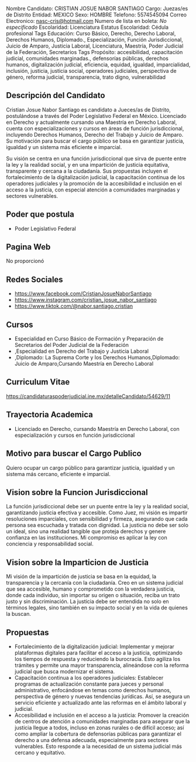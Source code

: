 Nombre Candidato: CRISTIAN JOSUE NABOR SANTIAGO
Cargo: Juezas/es de Distrito
Entidad: MEXICO
Sexo: HOMBRE
Telefono: 5574545094
Correo Electronico: nasc-cris@hotmail.com
Numero de lista en boleta: *No especificado*
Escolaridad: Licenciatura
Estatus Escolaridad: Cédula profesional
Tags Educación: Curso Básico, Derecho, Derecho Laboral, Derechos Humanos, Diplomado., Especialización, Función Jurisdiccional, Juicio de Amparo, Justicia Laboral, Licenciatura, Maestría, Poder Judicial de la Federación, Secretarios
Tags Propósito: accesibilidad, capacitación judicial, comunidades marginadas., defensorías públicas, derechos humanos, digitalización judicial, eficiencia, equidad, igualdad, imparcialidad, inclusión, justicia, justicia social, operadores judiciales, perspectiva de género, reforma judicial, transparencia, trato digno, vulnerabilidad


## Descripción del Candidato 

Cristian Josue Nabor Santiago es candidato a Jueces/as de Distrito, postulándose a través del Poder Legislativo Federal en México. Licenciado en Derecho y actualmente cursando una Maestría en Derecho Laboral, cuenta con especializaciones y cursos en áreas de función jurisdiccional, incluyendo Derechos Humanos, Derecho del Trabajo y Juicio de Amparo. Su motivación para buscar el cargo público se basa en garantizar justicia, igualdad y un sistema más eficiente e imparcial.

Su visión se centra en una función jurisdiccional que sirva de puente entre la ley y la realidad social, y en una impartición de justicia equitativa, transparente y cercana a la ciudadanía. Sus propuestas incluyen el fortalecimiento de la digitalización judicial, la capacitación continua de los operadores judiciales y la promoción de la accesibilidad e inclusión en el acceso a la justicia, con especial atención a comunidades marginadas y sectores vulnerables.


## Poder que postula

- Poder Legislativo Federal


## Pagina Web

No proporcionó


## Redes Sociales

- https://www.facebook.com/CristianJosueNaborSantiago
- https://www.instagram.com/cristian_josue_nabor_santiago
- https://www.tiktok.com/@nabor.santiago.cristian


## Cursos

- Especialidad en Curso Básico de Formación y Preparación de Secretarios del Poder Judicial de la Federación
- ,Especialidad en Derecho del Trabajo y Justicia Laboral
- ,Diplomado: La Suprema Corte y los Derechos Humanos,Diplomado: Juicio de Amparo,Cursando Maestría en Derecho Laboral


## Curriculum Vitae

https://candidaturaspoderjudicial.ine.mx/detalleCandidato/54629/11


## Trayectoria Academica

- Licenciado en Derecho, cursando Maestría en Derecho Laboral, con especialización y cursos en función jurisdiccional


## Motivo para buscar el Cargo Publico

Quiero ocupar un cargo público para garantizar justicia, igualdad y un sistema más cercano, eficiente e imparcial.


## Vision sobre la Funcion Jurisdiccional

La función jurisdiccional debe ser un puente entre la ley y la realidad social, garantizando justicia efectiva y accesible. Como Juez, mi visión es impartir resoluciones imparciales, con sensibilidad y firmeza, asegurando que cada persona sea escuchada y tratada con dignidad. La justicia no debe ser solo un ideal, sino una realidad tangible que proteja derechos y genere confianza en las instituciones. Mi compromiso es aplicar la ley con conciencia y responsabilidad social.


## Vision sobre la Imparticion de Justicia

Mi visión de la impartición de justicia se basa en la equidad, la transparencia y la cercanía con la ciudadanía. Creo en un sistema judicial que sea accesible, humano y comprometido con la verdadera justicia, donde cada individuo, sin importar su origen o situación, reciba un trato justo y sin discriminación. La justicia debe ser entendida no solo en términos legales, sino también en su impacto social y en la vida de quienes la buscan.


## Propuestas

- Fortalecimiento de la digitalización judicial: Implementar y mejorar plataformas digitales para facilitar el acceso a la justicia, optimizando los tiempos de respuesta y reduciendo la burocracia. Esto agiliza los trámites y permite una mayor transparencia, alineándose con la reforma judicial que busca modernizar el sistema.
- Capacitación continua a los operadores judiciales: Establecer programas de actualización constante para jueces y personal administrativo, enfocándose en temas como derechos humanos, perspectiva de género y nuevas tendencias jurídicas. Así, se asegura un servicio eficiente y actualizado ante las reformas en el ámbito laboral y judicial.
- Accesibilidad e inclusión en el acceso a la justicia: Promover la creación de centros de atención a comunidades marginadas para asegurar que la justicia llegue a todos, incluso en zonas rurales o de difícil acceso; así como ampliar la cobertura de defensorías públicas para garantizar el derecho a una defensa adecuada, especialmente para sectores vulnerables. Esto responde a la necesidad de un sistema judicial más cercano y equitativo.

